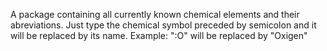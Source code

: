 A package containing all currently known chemical elements and their abreviations.
Just type the chemical symbol preceded by semicolon and it will be replaced by its name.
Example: ":O" will be replaced by "Oxigen"